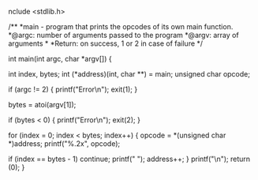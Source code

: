 nclude <stdlib.h>

/**
*main -  program that prints the opcodes of its own main function.
*@argc: number of arguments passed to the program
*@argv: array of arguments
*
*Return: on success, 1 or 2 in case of failure
*/

int main(int argc, char *argv[])
{

int index, bytes;
int (*address)(int, char **) = main;
unsigned char opcode;

if (argc != 2)
{
printf("Error\n");
exit(1);
}

bytes = atoi(argv[1]);

if (bytes < 0)
{
printf("Error\n");
exit(2);
}

for (index = 0; index <  bytes; index++)
{
opcode = *(unsigned char *)address;
printf("%.2x", opcode);

if (index == bytes - 1)
continue;
printf(" ");
address++;
}
printf("\n");
return (0);
}
